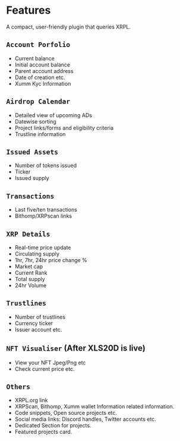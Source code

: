 # Features

A compact, user-friendly plugin that queries XRPL.

## `Account Porfolio`

- Current balance
- Initial account balance 
- Parent account address 
- Date of creation etc.
- Xumm Kyc Information

## `Airdrop Calendar`

- Detailed view of upcoming ADs
- Datewise sorting
- Project links/forms and eligibility criteria
- Trustline information

## `Issued Assets` 
- Number of tokens issued 
- Ticker 
- Issued supply

## `Transactions`

- Last five/ten transactions
- Bithomp/XRPscan links 

## `XRP Details`

- Real-time price update
- Circulating supply
- 1hr, 7hr, 24hr price change %
- Market cap
- Current Rank
- Total supply
- 24hr Volume

## `Trustlines`

- Number of trustlines 
- Currency ticker 
- Issuer account etc.

## `NFT Visualiser` (After XLS20D is live)

- View your NFT Jpeg/Png etc
- Check current price etc.

## `Others`

- XRPL.org link
- XRPScan, Bithomp, Xumm wallet Information related information.
- Code snippets, Open source projects etc.
- Social media links: Discord handles, Twitter accounts etc.
- Dedicated Section for projects.
- Featured projects card.
